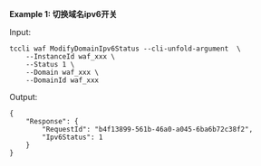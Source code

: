 **Example 1: 切换域名ipv6开关**



Input: 

```
tccli waf ModifyDomainIpv6Status --cli-unfold-argument  \
    --InstanceId waf_xxx \
    --Status 1 \
    --Domain waf_xxx \
    --DomainId waf_xxx
```

Output: 
```
{
    "Response": {
        "RequestId": "b4f13899-561b-46a0-a045-6ba6b72c38f2",
        "Ipv6Status": 1
    }
}
```

